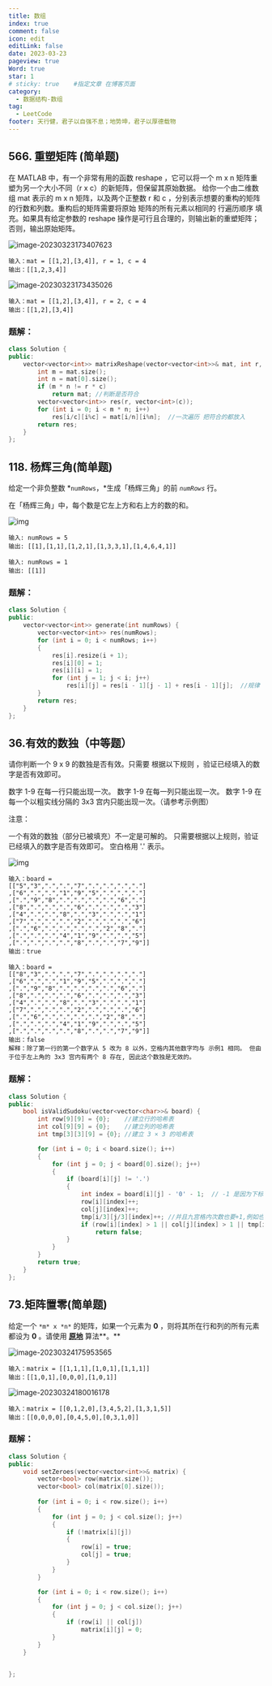```yaml
---
title: 数组
index: true
comment: false
icon: edit
editLink: false
date: 2023-03-23
pageview: true
Word: true
star: 1
# sticky: true    #指定文章 在博客页面
category:
  - 数据结构-数组
tag: 
  - LeetCode
footer: 天行健，君子以自强不息；地势坤，君子以厚德载物
---
```



## 566. 重塑矩阵 (简单题)

在 MATLAB 中，有一个非常有用的函数 reshape ，它可以将一个 m x n 矩阵重塑为另一个大小不同（r x c）的新矩阵，但保留其原始数据。
给你一个由二维数组 mat 表示的 m x n 矩阵，以及两个正整数 r 和 c ，分别表示想要的重构的矩阵的行数和列数。重构后的矩阵需要将原始
矩阵的所有元素以相同的 行遍历顺序 填充。如果具有给定参数的 reshape 操作是可行且合理的，则输出新的重塑矩阵；否则，输出原始矩阵。

![image-20230323173407623](https://wucq-jj-blog-resources.oss-cn-hangzhou.aliyuncs.com/blog-img/202303231734705.png)

```
输入：mat = [[1,2],[3,4]], r = 1, c = 4
输出：[[1,2,3,4]]
```

![image-20230323173435026](https://wucq-jj-blog-resources.oss-cn-hangzhou.aliyuncs.com/blog-img/202303231734115.png)

```
输入：mat = [[1,2],[3,4]], r = 2, c = 4
输出：[[1,2],[3,4]]
```

### 题解：

```c++
class Solution {
public:
    vector<vector<int>> matrixReshape(vector<vector<int>>& mat, int r, int c) {
        int m = mat.size();
        int n = mat[0].size();
        if (m * n != r * c)
            return mat;	//判断是否符合
        vector<vector<int>> res(r, vector<int>(c));
        for (int i = 0; i < m * n; i++)
            res[i/c][i%c] = mat[i/n][i%n];	//一次遍历 把符合的都放入
        return res;
    }
};
```

## 118. 杨辉三角(简单题)



给定一个非负整数 *`numRows`，*生成「杨辉三角」的前 *`numRows`* 行。

在「杨辉三角」中，每个数是它左上方和右上方的数的和。

![img](https://wucq-jj-blog-resources.oss-cn-hangzhou.aliyuncs.com/blog-img/202303241625540.gif)

```
输入: numRows = 5
输出: [[1],[1,1],[1,2,1],[1,3,3,1],[1,4,6,4,1]]
```

```
输入: numRows = 1
输出: [[1]]
```

### 题解：

```c++
class Solution {
public:
    vector<vector<int>> generate(int numRows) {     
        vector<vector<int>> res(numRows);
        for (int i = 0; i < numRows; i++)
        {
            res[i].resize(i + 1);
            res[i][0] = 1;
            res[i][i] = 1;
            for (int j = 1; j < i; j++)
                res[i][j] = res[i - 1][j - 1] + res[i - 1][j]; 	//规律 在此
        }
        return res;
    }
};
```



## 36.有效的数独（中等题）

请你判断一个 9 x 9 的数独是否有效。只需要 根据以下规则 ，验证已经填入的数字是否有效即可。

数字 1-9 在每一行只能出现一次。
数字 1-9 在每一列只能出现一次。
数字 1-9 在每一个以粗实线分隔的 3x3 宫内只能出现一次。（请参考示例图）


注意：

一个有效的数独（部分已被填充）不一定是可解的。
只需要根据以上规则，验证已经填入的数字是否有效即可。
空白格用 '.' 表示。

![img](https://wucq-jj-blog-resources.oss-cn-hangzhou.aliyuncs.com/blog-img/202303241702152.png)

```
输入：board = 
[["5","3",".",".","7",".",".",".","."]
,["6",".",".","1","9","5",".",".","."]
,[".","9","8",".",".",".",".","6","."]
,["8",".",".",".","6",".",".",".","3"]
,["4",".",".","8",".","3",".",".","1"]
,["7",".",".",".","2",".",".",".","6"]
,[".","6",".",".",".",".","2","8","."]
,[".",".",".","4","1","9",".",".","5"]
,[".",".",".",".","8",".",".","7","9"]]
输出：true
```

```
输入：board = 
[["8","3",".",".","7",".",".",".","."]
,["6",".",".","1","9","5",".",".","."]
,[".","9","8",".",".",".",".","6","."]
,["8",".",".",".","6",".",".",".","3"]
,["4",".",".","8",".","3",".",".","1"]
,["7",".",".",".","2",".",".",".","6"]
,[".","6",".",".",".",".","2","8","."]
,[".",".",".","4","1","9",".",".","5"]
,[".",".",".",".","8",".",".","7","9"]]
输出：false
解释：除了第一行的第一个数字从 5 改为 8 以外，空格内其他数字均与 示例1 相同。 但由于位于左上角的 3x3 宫内有两个 8 存在, 因此这个数独是无效的。
```

### 题解：

```c++
class Solution {
public:
    bool isValidSudoku(vector<vector<char>>& board) {
        int row[9][9] = {0};    //建立行的哈希表
        int col[9][9] = {0};    //建立列的哈希表
        int tmp[3][3][9] = {0}; //建立 3 × 3 的哈希表

        for (int i = 0; i < board.size(); i++)
        {
            for (int j = 0; j < board[0].size(); j++)
            {
                if (board[i][j] != '.')
                {
                    int index = board[i][j] - '0' - 1;  // -1 是因为下标的原因
                    row[i][index]++;
                    col[j][index]++;
                    tmp[i/3][j/3][index]++; //并且九宫格内次数也要+1,例如也是第1行第一列，i/3 j/3会自动定位到所在的小宫格
                    if (row[i][index] > 1 || col[j][index] > 1 || tmp[i/3][j/3][index] > 1)
                        return false;
                }
            }
        }
        return true;
    }
};
```

## 73.矩阵置零(简单题)

给定一个 `*m* x *n*` 的矩阵，如果一个元素为 **0** ，则将其所在行和列的所有元素都设为 **0** 。请使用 **[原地](http://baike.baidu.com/item/原地算法)** 算法**。**

![image-20230324175953565](https://wucq-jj-blog-resources.oss-cn-hangzhou.aliyuncs.com/blog-img/202303241759597.png)

```
输入：matrix = [[1,1,1],[1,0,1],[1,1,1]]
输出：[[1,0,1],[0,0,0],[1,0,1]]
```

![image-20230324180016178](https://wucq-jj-blog-resources.oss-cn-hangzhou.aliyuncs.com/blog-img/202303241800212.png)

```
输入：matrix = [[0,1,2,0],[3,4,5,2],[1,3,1,5]]
输出：[[0,0,0,0],[0,4,5,0],[0,3,1,0]]
```

### 题解：

```c++
class Solution {
public:
    void setZeroes(vector<vector<int>>& matrix) {
        vector<bool> row(matrix.size());
        vector<bool> col(matrix[0].size());
        
        for (int i = 0; i < row.size(); i++)
        {
            for (int j = 0; j < col.size(); j++)
            {
                if (!matrix[i][j])
                {
                    row[i] = true;
                    col[j] = true;
                }
            }
        }

        for (int i = 0; i < row.size(); i++)
        {
            for (int j = 0; j < col.size(); j++)
            {
                if (row[i] || col[j])
                    matrix[i][j] = 0;
            }
        }
    }


};
```



